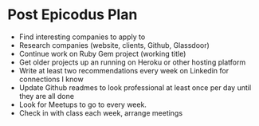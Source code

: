 # Post Epicodus Plan

* Find interesting companies to apply to
* Research companies (website, clients, Github, Glassdoor)
* Continue work on Ruby Gem project (working title)
* Get older projects up an running on Heroku or other hosting platform
* Write at least two recommendations every week on Linkedin for connections I know
* Update Github readmes to look professional at least once per day until they are all done
* Look for Meetups to go to every week.
* Check in with class each week, arrange meetings
